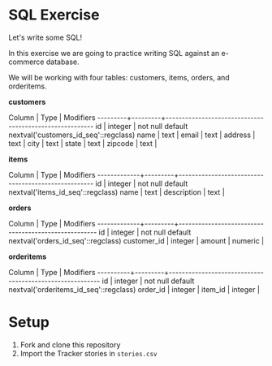 # SQL Exercise

Let's write some SQL!

In this exercise we are going to practice writing SQL against an e-commerce database.

We will be working with four tables: customers, items, orders, and orderitems.

**customers**

Column   |  Type   |                       Modifiers
---------+---------+--------------------------------------------------------
 id      | integer | not null default nextval('customers_id_seq'::regclass)
 name    | text    |
 email   | text    |
 address | text    |
 city    | text    |
 state   | text    |
 zipcode | text    |

**items**

 Column      |  Type   |                     Modifiers
-------------+---------+----------------------------------------------------
 id          | integer | not null default nextval('items_id_seq'::regclass)
 name        | text    |
 description | text    |

**orders**

 Column      |  Type   |                      Modifiers
-------------+---------+-----------------------------------------------------
 id          | integer | not null default nextval('orders_id_seq'::regclass)
 customer_id | integer |
 amount      | numeric |

 **orderitems**

   Column  |  Type   |                        Modifiers
 ----------+---------+---------------------------------------------------------
  id       | integer | not null default nextval('orderitems_id_seq'::regclass)
  order_id | integer |
  item_id  | integer |

# Setup

1. Fork and clone this repository
1. Import the Tracker stories in `stories.csv`
